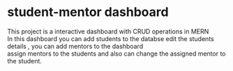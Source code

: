 # student-mentor dashboard
This project is a interactive dashboard with CRUD operations in MERN\
In this dashboard you can add students to the databse edit the students details , you can add mentors to the dashboard \
assign mentors to the students and also can change the assigned mentor to the student.

